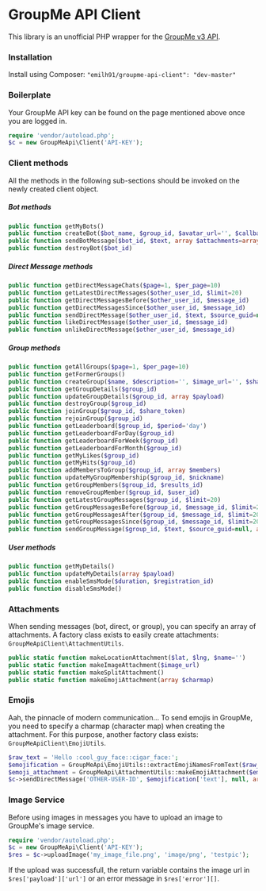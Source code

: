 # GroupMe API Client
This library is an unofficial PHP wrapper for the [GroupMe v3 API](https://dev.groupme.com/).

### Installation
Install using Composer:
`"emilh91/groupme-api-client": "dev-master"`

### Boilerplate
Your GroupMe API key can be found on the page mentioned above once you are logged in.
```php
require 'vendor/autoload.php';
$c = new GroupMeApi\Client('API-KEY');
```

### Client methods
All the methods in the following sub-sections should be invoked on the newly created client object.

##### Bot methods
```php
public function getMyBots()
public function createBot($bot_name, $group_id, $avatar_url='', $callback_url='')
public function sendBotMessage($bot_id, $text, array $attachments=array())
public function destroyBot($bot_id)
```

##### Direct Message methods
```php
public function getDirectMessageChats($page=1, $per_page=10)
public function getLatestDirectMessages($other_user_id, $limit=20)
public function getDirectMessagesBefore($other_user_id, $message_id)
public function getDirectMessagesSince($other_user_id, $message_id)
public function sendDirectMessage($other_user_id, $text, $source_guid=null, array $attachments=array())
public function likeDirectMessage($other_user_id, $message_id)
public function unlikeDirectMessage($other_user_id, $message_id)
```

##### Group methods
```php
public function getAllGroups($page=1, $per_page=10)
public function getFormerGroups()
public function createGroup($name, $description='', $image_url='', $share=false)
public function getGroupDetails($group_id)
public function updateGroupDetails($group_id, array $payload)
public function destroyGroup($group_id)
public function joinGroup($group_id, $share_token)
public function rejoinGroup($group_id)
public function getLeaderboard($group_id, $period='day')
public function getLeaderboardForDay($group_id)
public function getLeaderboardForWeek($group_id)
public function getLeaderboardForMonth($group_id)
public function getMyLikes($group_id)
public function getMyHits($group_id)
public function addMembersToGroup($group_id, array $members)
public function updateMyGroupMembership($group_id, $nickname)
public function getGroupMembers($group_id, $results_id)
public function removeGroupMember($group_id, $user_id)
public function getLatestGroupMessages($group_id, $limit=20)
public function getGroupMessagesBefore($group_id, $message_id, $limit=20)
public function getGroupMessagesAfter($group_id, $message_id, $limit=20)
public function getGroupMessagesSince($group_id, $message_id, $limit=20)
public function sendGroupMessage($group_id, $text, $source_guid=null, array $attachments=array())
```

##### User methods
```php
public function getMyDetails()
public function updateMyDetails(array $payload)
public function enableSmsMode($duration, $registration_id)
public function disableSmsMode()
```

### Attachments
When sending messages (bot, direct, or group), you can specify an array of attachments. A factory class exists to easily create attachments: `GroupMeApiClient\AttachmentUtils`.
```php
public static function makeLocationAttachment($lat, $lng, $name='')
public static function makeImageAttachment($image_url)
public static function makeSplitAttachment()
public static function makeEmojiAttachment(array $charmap)
```

### Emojis
Aah, the pinnacle of modern communication... To send emojis in GroupMe, you need to specify a charmap (character map) when creating the attachment. For this purpose, another factory class exists: `GroupMeApiClient\EmojiUtils`.

```php
$raw_text = 'Hello :cool_guy_face::cigar_face:';
$emojification = GroupMeApi\EmojiUtils::extractEmojiNamesFromText($raw_text); // returns an array
$emoji_attachment = GroupMeApi\AttachmentUtils::makeEmojiAttachment($emojification['charmap']);
$c->sendDirectMessage('OTHER-USER-ID', $emojification['text'], null, array($emoji_attachment));
```

### Image Service
Before using images in messages you have to upload an image to GroupMe's image service.

```php
require 'vendor/autoload.php';
$c = new GroupMeApi\Client('API-KEY');
$res = $c->uploadImage('my_image_file.png', 'image/png', 'testpic');
```

If the upload was successfull, the return variable contains the image url in `$res['payload']['url']` or an error message in `$res['error'][]`.

